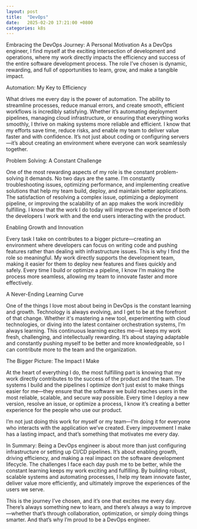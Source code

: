 ```yaml
---
layout: post
title:  "DevOps"
date:   2025-02-20 17:21:00 +0800
categories: k8s
---
```

Embracing the DevOps Journey: A Personal Motivation
As a DevOps engineer, I find myself at the exciting intersection of development and operations, where my work directly impacts the efficiency and success of the entire software development process. The role I’ve chosen is dynamic, rewarding, and full of opportunities to learn, grow, and make a tangible impact.

Automation: My Key to Efficiency

What drives me every day is the power of automation. The ability to streamline processes, reduce manual errors, and create smooth, efficient workflows is incredibly satisfying. Whether it’s automating deployment pipelines, managing cloud infrastructure, or ensuring that everything works smoothly, I thrive on making systems more reliable and efficient. I know that my efforts save time, reduce risks, and enable my team to deliver value faster and with confidence. It’s not just about coding or configuring servers—it’s about creating an environment where everyone can work seamlessly together.

Problem Solving: A Constant Challenge

One of the most rewarding aspects of my role is the constant problem-solving it demands. No two days are the same. I’m constantly troubleshooting issues, optimizing performance, and implementing creative solutions that help my team build, deploy, and maintain better applications. The satisfaction of resolving a complex issue, optimizing a deployment pipeline, or improving the scalability of an app makes the work incredibly fulfilling. I know that the work I do today will improve the experience of both the developers I work with and the end users interacting with the product.

Enabling Growth and Innovation

Every task I take on contributes to a bigger picture—creating an environment where developers can focus on writing code and pushing features rather than dealing with infrastructure issues. This is why I find the role so meaningful. My work directly supports the development team, making it easier for them to deploy new features and fixes quickly and safely. Every time I build or optimize a pipeline, I know I’m making the process more seamless, allowing my team to innovate faster and more effectively.

A Never-Ending Learning Curve

One of the things I love most about being in DevOps is the constant learning and growth. Technology is always evolving, and I get to be at the forefront of that change. Whether it's mastering a new tool, experimenting with cloud technologies, or diving into the latest container orchestration systems, I’m always learning. This continuous learning excites me—it keeps my work fresh, challenging, and intellectually rewarding. It’s about staying adaptable and constantly pushing myself to be better and more knowledgeable, so I can contribute more to the team and the organization.

The Bigger Picture: The Impact I Make

At the heart of everything I do, the most fulfilling part is knowing that my work directly contributes to the success of the product and the team. The systems I build and the pipelines I optimize don’t just exist to make things easier for me—they ensure that the software we build reaches users in the most reliable, scalable, and secure way possible. Every time I deploy a new version, resolve an issue, or optimize a process, I know it’s creating a better experience for the people who use our product.

I’m not just doing this work for myself or my team—I’m doing it for everyone who interacts with the application we’ve created. Every improvement I make has a lasting impact, and that’s something that motivates me every day.

In Summary:
Being a DevOps engineer is about more than just configuring infrastructure or setting up CI/CD pipelines. It’s about enabling growth, driving efficiency, and making a real impact on the software development lifecycle. The challenges I face each day push me to be better, while the constant learning keeps my work exciting and fulfilling. By building robust, scalable systems and automating processes, I help my team innovate faster, deliver value more efficiently, and ultimately improve the experiences of the users we serve.

This is the journey I’ve chosen, and it’s one that excites me every day. There’s always something new to learn, and there’s always a way to improve—whether that’s through collaboration, optimization, or simply doing things smarter. And that’s why I’m proud to be a DevOps engineer.